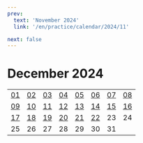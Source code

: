 ```yaml
---
prev:
  text: 'November 2024'
  link: '/en/practice/calendar/2024/11'

next: false
---
```


# December 2024

<table class="calendar">
	<tr>
		<td><a href=/en/practice/prob/2024/12/01>01</a><br><Badge type="danger" text="Bid"/></td>
		<td><a href=/en/practice/prob/2024/12/02>02</a><br><Badge type="warning" text="Play"/></td>
		<td><a href=/en/practice/prob/2024/12/03>03</a><br><Badge type="tip" text="Def"/></td>
		<td><a href=/en/practice/prob/2024/12/04>04</a><br><Badge type="danger" text="Bid"/></td>
		<td><a href=/en/practice/prob/2024/12/05>05</a><br><Badge type="warning" text="Play"/></td>
		<td><a href=/en/practice/prob/2024/12/06>06</a><br><Badge type="warning" text="Play"/></td>
		<td><a href=/en/practice/prob/2024/12/07>07</a><br><Badge type="warning" text="Play"/></td>
		<td><a href=/en/practice/prob/2024/12/08>08</a><br><Badge type="danger" text="Bid"/></td>
	</tr>
	<tr>
		<td><a href=/en/practice/prob/2024/12/09>09</a><br><Badge type="warning" text="Play"/></td>
		<td><a href=/en/practice/prob/2024/12/10>10</a><br><Badge type="tip" text="Def"/></td>
		<td><a href=/en/practice/prob/2024/12/11>11</a><br><Badge type="danger" text="Bid"/></td>
		<td><a href=/en/practice/prob/2024/12/12>12</a><br><Badge type="warning" text="Play"/></td>
		<td><a href=/en/practice/prob/2024/12/13>13</a><br><Badge type="warning" text="Play"/></td>
		<td><a href=/en/practice/prob/2024/12/14>14</a><br><Badge type="warning" text="Play"/></td>
		<td><a href=/en/practice/prob/2024/12/15>15</a><br><Badge type="danger" text="Bid"/></td>
		<td><a href=/en/practice/prob/2024/12/16>16</a><br><Badge type="warning" text="Play"/></td>
	</tr>
	<tr>
		<td><a href=/en/practice/prob/2024/12/17>17</a><br><Badge type="tip" text="Def"/></td>
		<td><a href=/en/practice/prob/2024/12/18>18</a><br><Badge type="danger" text="Bid"/></td>
		<td><a href=/en/practice/prob/2024/12/19>19</a><br><Badge type="warning" text="Play"/></td>
		<td><a href=/en/practice/prob/2024/12/20>20</a><br><Badge type="tip" text="Def"/></td>
		<td><a href=/en/practice/prob/2024/12/21>21</a><br><Badge type="warning" text="Play"/></td>
		<td><a href=/en/practice/prob/2024/12/22>22</a><br><Badge type="danger" text="Bid"/></td>
		<td>23</td>
		<td>24</td>
	</tr>
    <tr>
        <td>25</td>
		<td>26</td>
		<td>27</td>
		<td>28</td>
		<td>29</td>
		<td>30</td>
		<td>31</td>
		<td></td>
	</tr>
</table>

[<Badge type="tip" text="Learning ->"/>](/en/learning/calendar/2024/12) <Badge type="info" text="Practice &uarr;"/>